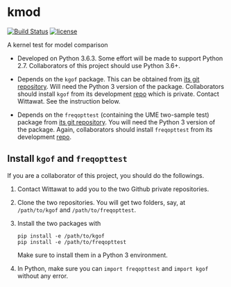 # kmod

[![Build Status](https://travis-ci.com/wittawatj/kmod.svg?token=yWUaYGwontVUwf9G8fLY&branch=master)](https://travis-ci.com/wittawatj/kmod)
[![license](https://img.shields.io/github/license/mashape/apistatus.svg)](https://github.com/wittawatj/kmod/blob/master/LICENSE)

A kernel test for model comparison

* Developed on Python 3.6.3. Some effort will be made to support Python 2.7. 
    Collaborators of this project should use Python 3.6+.

* Depends on the `kgof` package. This can be obtained from [its git
  repository](https://github.com/wittawatj/kernel-gof). Will need the Python 3
  version of the package. Collaborators should install `kgof` from its
  development [repo](https://github.com/wittawatj/kgof) which is private.
  Contact Wittawat. See the instruction below.

* Depends on the `freqopttest` (containing the UME two-sample test) package
  from  [its git repository](https://github.com/wittawatj/interpretable-test).
  You will need the Python 3 version of the package. Again, collaborators should install `freqopttest` from its development [repo](https://github.com/wittawatj/fotest).

 ## Install `kgof` and `freqopttest`

 If you are a collaborator of this project, you should do the followings.

 1. Contact Wittawat to add you to the two Github private repositories.
 2. Clone the two repositories. You will get two folders, say, at
    `/path/to/kgof` and `/path/to/freqopttest`.
 3. Install the two packages with

        pip install -e /path/to/kgof
        pip install -e /path/to/freqopttest

    Make sure to install them in a Python 3 environment.

4. In Python, make sure you can `import freqopttest` and `import kgof` without
   any error.


